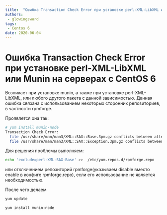 ```yaml
---
title:  "Ошибка Transaction Check Error при установке perl-XML-LibXML или Munin на серверах с CentOS 6"
authors: 
 - glowingsword
tags:
 - Centos 6
date: 2020-06-04
---
```


# Ошибка Transaction Check Error при установке perl-XML-LibXML или Munin на серверах с CentOS 6

Возникает при установке munin, а также при установке perl-XML-LibXML, или любого другого пакета с данной зависимостью. 
Данная ошибка связана с использованием некоторых сторонних репозиториев, в частности rpmforge.

Проявлется она так:

```bash
# yum install munin-node
Transaction Check Error:
  file /usr/share/man/man3/XML::SAX::Base.3pm.gz conflicts between attempted installs of perl-XML-SAX-0.96-7.el6.noarch and perl-XML-SAX-Base-1.04-1.el6.rf.noarch
  file /usr/share/man/man3/XML::SAX::Exception.3pm.gz conflicts between attempted installs of perl-XML-SAX-0.96-7.el6.noarch and perl-XML-SAX-Base-1.04-1.el6.rf.noarch
```

Для решения проблемы выполняем:
```bash
echo 'exclude=perl-XML-SAX-Base' >>  /etc/yum.repos.d/rpmforge.repo
```
или отключением репозиторий rpmforge(указываем disable вместо enable в конфиге rpmforge.repo), если его использование не является необходимостью.

После чего делаем

```bash
yum update
```
```bash
yum install munin-node
```